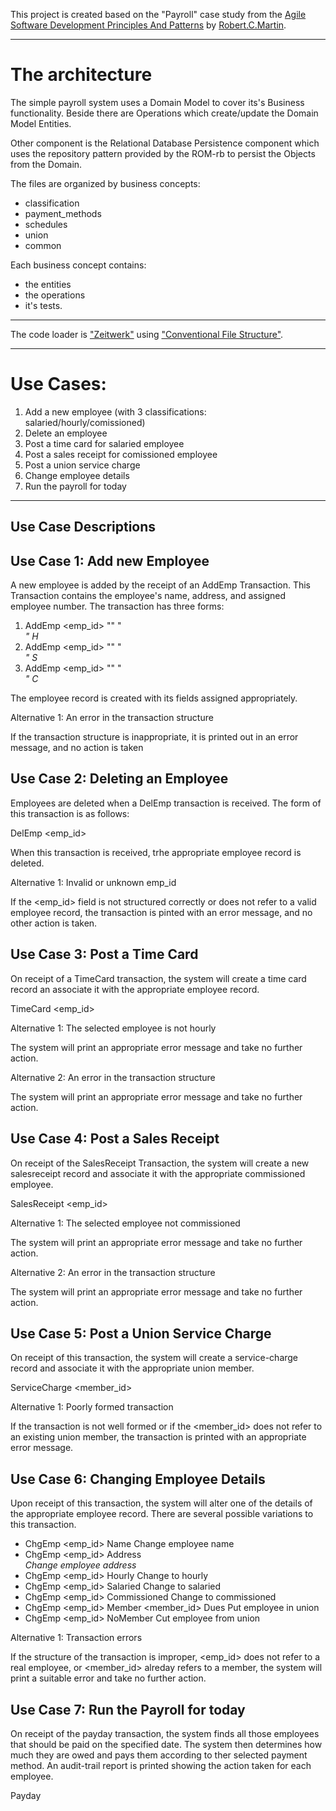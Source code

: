 This project is created based on the "Payroll" case study from the [Agile Software Development Principles And Patterns](https://www.goodreads.com/book/show/84985.Agile_Software_Development_Principles_Patterns_and_Practices) by [Robert.C.Martin](https://en.wikipedia.org/wiki/Robert_C._Martin).

---

The architecture
=
The simple payroll system uses a Domain Model to cover its's Business functionality.
Beside there are Operations which create/update the Domain Model Entities.

Other component is the Relational Database Persistence component which uses the repository pattern provided by the ROM-rb to persist the Objects from the Domain.

The files are organized by business concepts:
 - classification
 - payment_methods
 - schedules
 - union
 - common
 
Each business concept contains:
 - the entities
 - the operations
 - it's tests.

---

The code loader is ["Zeitwerk"](https://github.com/fxn/zeitwerk "Zeitwerk") using ["Conventional File Structure"](https://github.com/fxn/zeitwerk#file-structure).
 
---

Use Cases:
=
  1. Add a new employee (with 3 classifications: salaried/hourly/comissioned)
  2. Delete an employee
  3. Post a time card for salaried employee
  4. Post a sales receipt for comissioned employee
  5. Post a union service charge
  6. Change employee details
  7. Run the payroll for today

---

Use Case Descriptions
--

Use Case 1: Add new Employee
-
A new employee is added by the receipt of an AddEmp Transaction. This
Transaction contains the employee's name, address, and assigned
employee number. The transaction has three forms:

1. AddEmp <emp_id> "<name>" "<address>" H <hrly-rate>
2. AddEmp <emp_id> "<name>" "<address>" S <mtly-slry>
3. AddEmp <emp_id> "<name>" "<address>" C <mtly-slry> <com-rate>

The employee record is created with its fields assigned appropriately.

Alternative 1: An error in the transaction structure

If the transaction structure is inappropriate, it is printed out in an
error message, and no action is taken


Use Case 2: Deleting an Employee
-
Employees are deleted when a DelEmp transaction is received. The form
of this transaction is as follows:

DelEmp <emp_id>

When this transaction is received, trhe appropriate employee record is deleted.

Alternative 1: Invalid or unknown emp_id

If the <emp_id> field is not structured correctly or does not refer to
a valid employee record, the transaction is pinted with an error
message, and no other action is taken.


Use Case 3: Post a Time Card
-
On receipt of a TimeCard transaction, the system will create a time
card record an associate it with the appropriate employee record.

TimeCard <emp_id> <date> <hours>

Alternative 1: The selected employee is not hourly

The system will print an appropriate error message and take no further action.

Alternative 2: An error in the transaction structure

The system will print an appropriate error message and take no further action.


Use Case 4: Post a Sales Receipt
-
On receipt of the SalesReceipt Transaction, the system will create a
new salesreceipt record and associate it with the appropriate
commissioned employee.

SalesReceipt <emp_id> <date> <amount>

Alternative 1: The selected employee not commissioned

The system will print an appropriate error message and take no further action.

Alternative 2: An error in the transaction structure

The system will print an appropriate error message and take no further action.


Use Case 5: Post a Union Service Charge
-
On receipt of this transaction, the system will create a
service-charge record and associate it with the appropriate union
member.

ServiceCharge <member_id> <amount>

Alternative 1: Poorly formed transaction

If the transaction is not well formed or if the <member_id> does not
refer to an existing union member, the transaction is printed with an
appropriate error message.


Use Case 6: Changing Employee Details
-
Upon receipt of this transaction, the system will alter one of the
details of the appropriate employee record. There are several possible
variations to this transaction.

 - ChgEmp <emp_id> Name <name>                      Change employee name
 - ChgEmp <emp_id> Address <address>                Change employee address
 - ChgEmp <emp_id> Hourly <hourly-rate>             Change to hourly
 - ChgEmp <emp_id> Salaried <salary>                Change to salaried
 - ChgEmp <emp_id> Commissioned <salary> <rate>     Change to commissioned
 - ChgEmp <emp_id> Member <member_id> Dues <rate>    Put employee in union
 - ChgEmp <emp_id> NoMember                         Cut employee from union

Alternative 1: Transaction errors

If the structure of the transaction is improper, <emp_id> does not
refer to a real employee, or <member_id> alreday refers to a member,
the system will print a suitable error and take no further action.


Use Case 7: Run the Payroll for today
-
On receipt of the payday transaction, the system finds all those
employees that should be paid on the specified date. The system then
determines how much they are owed and pays them according to ther
selected payment method. An audit-trail report is printed showing the
action taken for each employee.

Payday <date>
